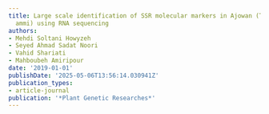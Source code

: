 ```yaml
---
title: Large scale identification of SSR molecular markers in Ajowan (Trachyspermum
  ammi) using RNA sequencing
authors:
- Mehdi Soltani Howyzeh
- Seyed Ahmad Sadat Noori
- Vahid Shariati
- Mahboubeh Amiripour
date: '2019-01-01'
publishDate: '2025-05-06T13:56:14.030941Z'
publication_types:
- article-journal
publication: '*Plant Genetic Researches*'
---
```


